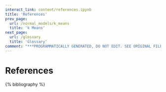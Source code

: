 ```yaml
---
interact_link: content/references.ipynb
title: 'References'
prev_page:
  url: /normal_models/k_means
  title: 'k Means'
next_page:
  url: /glossary
  title: 'Glossary'
comment: "***PROGRAMMATICALLY GENERATED, DO NOT EDIT. SEE ORIGINAL FILES IN /content***"
---
```


# References

{% bibliography %}
